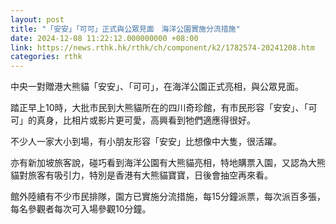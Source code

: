 ```yaml
---
layout: post
title: "「安安」「可可」正式與公眾見面　海洋公園實施分流措施"
date: 2024-12-08 11:22:12.000000000 +08:00
link: https://news.rthk.hk/rthk/ch/component/k2/1782574-20241208.htm
categories: rthk
---
```


中央一對贈港大熊貓「安安」、「可可」，在海洋公園正式亮相，與公眾見面。

踏正早上10時，大批市民到大熊貓所在的四川奇珍館，有市民形容「安安」、「可可」的真身，比相片或影片更可愛，高興看到牠們適應得很好。

不少人一家大小到場，有小朋友形容「安安」比想像中大隻，很活躍。

亦有新加坡旅客說，碰巧看到海洋公園有大熊貓亮相，特地購票入園，又認為大熊貓對旅客有吸引力，特別是香港有大熊貓寶寶，日後會抽空再來看。

館外陸續有不少市民排隊，園方已實施分流措施，每15分鐘派票，每次派百多張，每名參觀者每次可入場參觀10分鐘。
